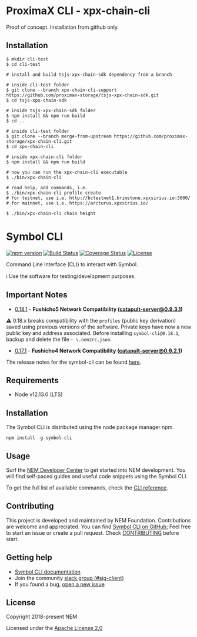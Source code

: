 # ProximaX CLI - xpx-chain-cli

Proof of concept. Installation from github only.

## Installation

```
$ mkdir cli-test
$ cd cli-test

# install and build tsjs-xpx-chain-sdk dependency from a branch

# inside cli-test folder
$ git clone --branch xpx-chain-cli-support https://github.com/proximax-storage/tsjs-xpx-chain-sdk.git
$ cd tsjs-xpx-chain-sdk

# inside tsjs-xpx-chain-sdk folder
$ npm install && npm run build
$ cd ..

# inside cli-test folder
$ git clone --branch merge-from-upstream https://github.com/proximax-storage/xpx-chain-cli.git
$ cd xpx-chain-cli

# inside xpx-chain-cli folder
$ npm install && npm run build

# now you can run the xpx-chain-cli executable
$ ./bin/xpx-chain-cli

# read help, add commands, i.e.
$ ./bin/xpx-chain-cli profile create
# for testnet, use i.e. http://bctestnet1.brimstone.xpxsirius.io:3000/
# for mainnet, use i.e. https://arcturus.xpxsirius.io/

$ ./bin/xpx-chain-cli chain height

```

# Symbol CLI

[![npm version](https://badge.fury.io/js/symbol-cli.svg)](https://badge.fury.io/js/symbol-cli)
[![Build Status](https://api.travis-ci.org/nemtech/symbol-cli.svg?branch=master)](https://travis-ci.org/nemtech/symbol-cli)
[![Coverage Status](https://coveralls.io/repos/github/nemtech/symbol-cli/badge.svg?branch=master)](https://coveralls.io/github/nemtech/symbol-cli?branch=master)
[![License](https://img.shields.io/badge/License-Apache%202.0-blue.svg)](https://opensource.org/licenses/Apache-2.0)

Command Line Interface (CLI) to interact with Symbol.

:information_source: Use the software for testing/development purposes.

## Important Notes

- [0.18.1](CHANGELOG.md#0181-19-Feb-2020) - **Fushicho5 Network Compatibility (catapult-server@0.9.3.1)**

:warning: 0.18.x breaks compatibility with the ``profiles`` (public key derivation) saved using previous versions of the software.
Private keys have now a new public key and address associated.
Before installing ``symbol-cli@0.18.1``, backup and delete the file ``~ \.nem2rc.json``.

- [0.17.1](CHANGELOG.md#0171-31-Jan-2020) - **Fushicho4 Network Compatibility (catapult-server@0.9.2.1)**

The release notes for the symbol-cli can be found [here](CHANGELOG.md).

## Requirements

- Node v12.13.0 (LTS)

## Installation

The Symbol CLI is distributed using the node package manager npm.

```
npm install -g symbol-cli
```

## Usage

Surf the [NEM Developer Center][docs] to get started into NEM development. You will find self-paced guides and useful code snippets using the Symbol CLI.

To get the full list of available commands, check the [CLI reference][docs].

## Contributing

This project is developed and maintained by NEM Foundation. Contributions are welcome and appreciated. You can find [Symbol CLI on GitHub][self];
Feel free to start an issue or create a pull request. Check [CONTRIBUTING](CONTRIBUTING.md) before start.

## Getting help

- [Symbol CLI documentation][docs]
- Join the community [slack group (#sig-client)][slack]
- If you found a bug, [open a new issue][issues]

## License

Copyright 2018-present NEM

Licensed under the [Apache License 2.0](LICENSE)

[self]: https://github.com/nemtech/symbol-cli
[docs]: https://nemtech.github.io/cli.html
[issues]: https://github.com/nemtech/symbol-cli/issues
[slack]: https://join.slack.com/t/nem2/shared_invite/enQtMzY4MDc2NTg0ODgyLWZmZWRiMjViYTVhZjEzOTA0MzUyMTA1NTA5OWQ0MWUzNTA4NjM5OTJhOGViOTBhNjkxYWVhMWRiZDRkOTE0YmU
